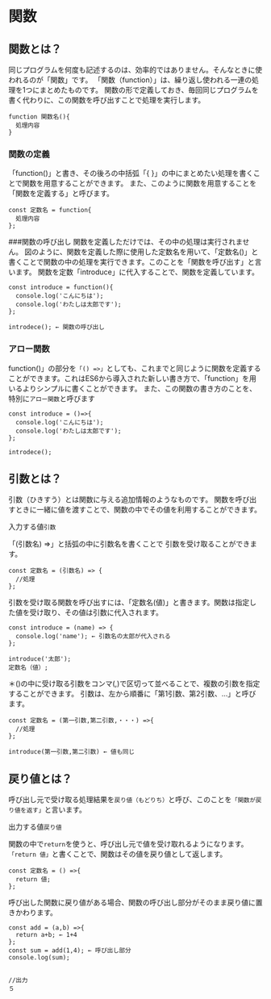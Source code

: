 # 関数

## 関数とは？
同じプログラムを何度も記述するのは、効率的ではありません。そんなときに使われるのが「関数」です。
「関数（function）」は、繰り返し使われる一連の処理を1つにまとめたものです。
関数の形で定義しておき、毎回同じプログラムを書く代わりに、この関数を呼び出すことで処理を実行します。

```
function 関数名(){
  処理内容
}
```

### 関数の定義
「function()」と書き、その後ろの中括弧「{ }」の中にまとめたい処理を書くことで関数を用意することができます。
また、このように関数を用意することを「関数を定義する」と呼びます。

```
const 定数名 = function{
  処理内容
};
```

###関数の呼び出し
関数を定義しただけでは、その中の処理は実行されません。
図のように、関数を定義した際に使用した定数名を用いて、「定数名()」と書くことで関数の中の処理を実行できます。このことを「関数を呼び出す」と言います。
関数を定数「introduce」に代入することで、関数を定義しています。

```
const introduce = function(){
  console.log('こんにちは');
  console.log('わたしは太郎です');
};

introdece(); ← 関数の呼び出し
```

### アロー関数
function()」の部分を`「() =>」`としても、これまでと同じように関数を定義することができます。これはES6から導入された新しい書き方で、「function」を用いるよりシンプルに書くことができます。
また、この関数の書き方のことを、特別に`アロー関数`と呼びます

```
const introduce = ()=>{
  console.log('こんにちは');
  console.log('わたしは太郎です');
};

introdece();
```


## 引数とは？
引数（ひきすう）とは関数に与える追加情報のようなものです。
関数を呼び出すときに一緒に値を渡すことで、関数の中でその値を利用することができます。

入力する値`引数`

「(引数名) =>」と括弧の中に引数名を書くことで
引数を受け取ることができます。
```
const 定数名 = (引数名) => {
  //処理
};
```

引数を受け取る関数を呼び出すには、「定数名(値)」と書きます。関数は指定した値を受け取り、その値は引数に代入されます。
```
const introduce = (name) => {
  console.log('name'); ← 引数名の太郎が代入される
};

introduce('太郎');
定数名（値）;
```

＊()の中に受け取る引数をコンマ(,)で区切って並べることで、複数の引数を指定することができます。
引数は、左から順番に「第1引数、第2引数、...」と呼びます。
```
const 定数名 = (第一引数,第二引数,・・・) =>{
  //処理
};

introduce(第一引数,第二引数) ← 値も同じ
```

## 戻り値とは？
呼び出し元で受け取る処理結果を`戻り値（もどりち）`と呼び、このことを`「関数が戻り値を返す」`と言います。

出力する値`戻り値`

関数の中で`return`を使うと、呼び出し元で値を受け取れるようになります。
`「return 値」`と書くことで、関数はその値を戻り値として返します。

```
const 定数名 = () =>{
  return 値;
};
```

呼び出した関数に戻り値がある場合、関数の呼び出し部分がそのまま戻り値に置きかわります。
```
const add = (a,b) =>{
  return a+b; ← 1+4
};
const sum = add(1,4); ← 呼び出し部分
console.log(sum);


//出力
５
```
































